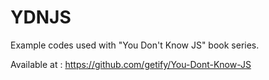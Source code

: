 # YDNJS
Example codes used with "You Don't Know JS" book series.

Available at : https://github.com/getify/You-Dont-Know-JS
